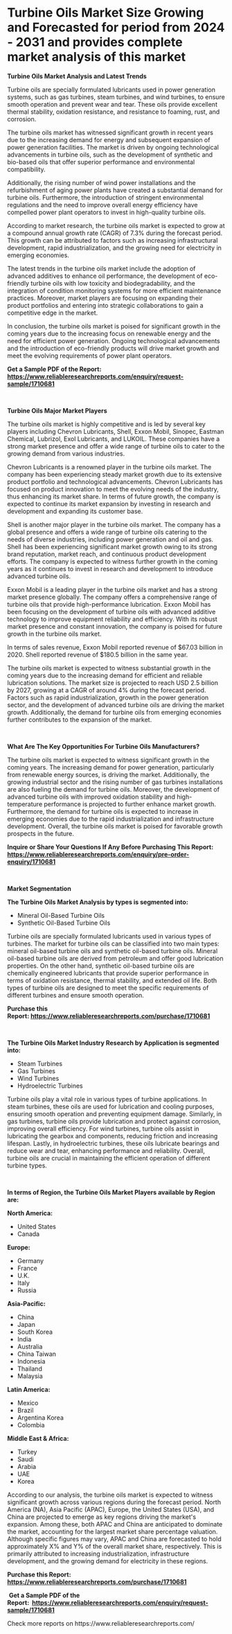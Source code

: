 <p><h1>Turbine Oils Market Size Growing and Forecasted for period from 2024 - 2031 and provides complete market analysis of this market</h1></p><p><strong>Turbine Oils Market Analysis and Latest Trends</strong></p>
<p><p>Turbine oils are specially formulated lubricants used in power generation systems, such as gas turbines, steam turbines, and wind turbines, to ensure smooth operation and prevent wear and tear. These oils provide excellent thermal stability, oxidation resistance, and resistance to foaming, rust, and corrosion.</p><p>The turbine oils market has witnessed significant growth in recent years due to the increasing demand for energy and subsequent expansion of power generation facilities. The market is driven by ongoing technological advancements in turbine oils, such as the development of synthetic and bio-based oils that offer superior performance and environmental compatibility.</p><p>Additionally, the rising number of wind power installations and the refurbishment of aging power plants have created a substantial demand for turbine oils. Furthermore, the introduction of stringent environmental regulations and the need to improve overall energy efficiency have compelled power plant operators to invest in high-quality turbine oils.</p><p>According to market research, the turbine oils market is expected to grow at a compound annual growth rate (CAGR) of 7.3% during the forecast period. This growth can be attributed to factors such as increasing infrastructural development, rapid industrialization, and the growing need for electricity in emerging economies.</p><p>The latest trends in the turbine oils market include the adoption of advanced additives to enhance oil performance, the development of eco-friendly turbine oils with low toxicity and biodegradability, and the integration of condition monitoring systems for more efficient maintenance practices. Moreover, market players are focusing on expanding their product portfolios and entering into strategic collaborations to gain a competitive edge in the market.</p><p>In conclusion, the turbine oils market is poised for significant growth in the coming years due to the increasing focus on renewable energy and the need for efficient power generation. Ongoing technological advancements and the introduction of eco-friendly products will drive market growth and meet the evolving requirements of power plant operators.</p></p>
<p><strong>Get a Sample PDF of the Report:&nbsp; <a href="https://www.reliableresearchreports.com/enquiry/request-sample/1710681">https://www.reliableresearchreports.com/enquiry/request-sample/1710681</a></strong></p>
<p>&nbsp;</p>
<p><strong>Turbine Oils Major Market Players</strong></p>
<p><p>The turbine oils market is highly competitive and is led by several key players including Chevron Lubricants, Shell, Exxon Mobil, Sinopec, Eastman Chemical, Lubrizol, Exol Lubricants, and LUKOIL. These companies have a strong market presence and offer a wide range of turbine oils to cater to the growing demand from various industries.</p><p>Chevron Lubricants is a renowned player in the turbine oils market. The company has been experiencing steady market growth due to its extensive product portfolio and technological advancements. Chevron Lubricants has focused on product innovation to meet the evolving needs of the industry, thus enhancing its market share. In terms of future growth, the company is expected to continue its market expansion by investing in research and development and expanding its customer base.</p><p>Shell is another major player in the turbine oils market. The company has a global presence and offers a wide range of turbine oils catering to the needs of diverse industries, including power generation and oil and gas. Shell has been experiencing significant market growth owing to its strong brand reputation, market reach, and continuous product development efforts. The company is expected to witness further growth in the coming years as it continues to invest in research and development to introduce advanced turbine oils.</p><p>Exxon Mobil is a leading player in the turbine oils market and has a strong market presence globally. The company offers a comprehensive range of turbine oils that provide high-performance lubrication. Exxon Mobil has been focusing on the development of turbine oils with advanced additive technology to improve equipment reliability and efficiency. With its robust market presence and constant innovation, the company is poised for future growth in the turbine oils market.</p><p>In terms of sales revenue, Exxon Mobil reported revenue of $67.03 billion in 2020. Shell reported revenue of $180.5 billion in the same year.</p><p>The turbine oils market is expected to witness substantial growth in the coming years due to the increasing demand for efficient and reliable lubrication solutions. The market size is projected to reach USD 2.5 billion by 2027, growing at a CAGR of around 4% during the forecast period. Factors such as rapid industrialization, growth in the power generation sector, and the development of advanced turbine oils are driving the market growth. Additionally, the demand for turbine oils from emerging economies further contributes to the expansion of the market.</p></p>
<p>&nbsp;</p>
<p><strong>What Are The Key Opportunities For Turbine Oils Manufacturers?</strong></p>
<p><p>The turbine oils market is expected to witness significant growth in the coming years. The increasing demand for power generation, particularly from renewable energy sources, is driving the market. Additionally, the growing industrial sector and the rising number of gas turbines installations are also fueling the demand for turbine oils. Moreover, the development of advanced turbine oils with improved oxidation stability and high-temperature performance is projected to further enhance market growth. Furthermore, the demand for turbine oils is expected to increase in emerging economies due to the rapid industrialization and infrastructure development. Overall, the turbine oils market is poised for favorable growth prospects in the future.</p></p>
<p><strong>Inquire or Share Your Questions If Any Before Purchasing This Report: <a href="https://www.reliableresearchreports.com/enquiry/pre-order-enquiry/1710681">https://www.reliableresearchreports.com/enquiry/pre-order-enquiry/1710681</a></strong></p>
<p>&nbsp;</p>
<p><strong>Market Segmentation</strong></p>
<p><strong>The Turbine Oils Market Analysis by types is segmented into:</strong></p>
<p><ul><li>Mineral Oil-Based Turbine Oils</li><li>Synthetic Oil-Based Turbine Oils</li></ul></p>
<p><p>Turbine oils are specially formulated lubricants used in various types of turbines. The market for turbine oils can be classified into two main types: mineral oil-based turbine oils and synthetic oil-based turbine oils. Mineral oil-based turbine oils are derived from petroleum and offer good lubrication properties. On the other hand, synthetic oil-based turbine oils are chemically engineered lubricants that provide superior performance in terms of oxidation resistance, thermal stability, and extended oil life. Both types of turbine oils are designed to meet the specific requirements of different turbines and ensure smooth operation.</p></p>
<p><strong>Purchase this Report:&nbsp;<a href="https://www.reliableresearchreports.com/purchase/1710681">https://www.reliableresearchreports.com/purchase/1710681</a></strong></p>
<p>&nbsp;</p>
<p><strong>The Turbine Oils Market Industry Research by Application is segmented into:</strong></p>
<p><ul><li>Steam Turbines</li><li>Gas Turbines</li><li>Wind Turbines</li><li>Hydroelectric Turbines</li></ul></p>
<p><p>Turbine oils play a vital role in various types of turbine applications. In steam turbines, these oils are used for lubrication and cooling purposes, ensuring smooth operation and preventing equipment damage. Similarly, in gas turbines, turbine oils provide lubrication and protect against corrosion, improving overall efficiency. For wind turbines, turbine oils assist in lubricating the gearbox and components, reducing friction and increasing lifespan. Lastly, in hydroelectric turbines, these oils lubricate bearings and reduce wear and tear, enhancing performance and reliability. Overall, turbine oils are crucial in maintaining the efficient operation of different turbine types.</p></p>
<p>&nbsp;</p>
<p><strong>In terms of Region, the Turbine Oils Market Players available by Region are:</strong></p>
<p>
    <p> <strong> North America: </strong>
        <ul>
            <li>United States</li>
            <li>Canada</li>
        </ul>
        </p> 
    <p> <strong> Europe: </strong>
        <ul>
            <li>Germany</li>
            <li>France</li>
            <li>U.K.</li>
            <li>Italy</li>
            <li>Russia</li>
        </ul>
        </p> 
    <p> <strong> Asia-Pacific: </strong>
        <ul>
            <li>China</li>
            <li>Japan</li>
            <li>South Korea</li>
            <li>India</li>
            <li>Australia</li>
            <li>China Taiwan</li>
            <li>Indonesia</li>
            <li>Thailand</li>
            <li>Malaysia</li>
        </ul>
        </p> 
    <p> <strong> Latin America: </strong>
        <ul>
            <li>Mexico</li>
            <li>Brazil</li>
            <li>Argentina Korea</li>
            <li>Colombia</li>
        </ul>
        </p> 
    <p> <strong> Middle East & Africa: </strong>
        <ul>
            <li>Turkey</li>
            <li>Saudi</li>
            <li>Arabia</li>
            <li>UAE</li>
            <li>Korea</li>
        </ul>
    </p>
    </p>
<p><p>According to our analysis, the turbine oils market is expected to witness significant growth across various regions during the forecast period. North America (NA), Asia Pacific (APAC), Europe, the United States (USA), and China are projected to emerge as key regions driving the market's expansion. Among these, both APAC and China are anticipated to dominate the market, accounting for the largest market share percentage valuation. Although specific figures may vary, APAC and China are forecasted to hold approximately X% and Y% of the overall market share, respectively. This is primarily attributed to increasing industrialization, infrastructure development, and the growing demand for electricity in these regions.</p></p>
<p><strong>Purchase this Report: <a href="https://www.reliableresearchreports.com/purchase/1710681">https://www.reliableresearchreports.com/purchase/1710681</a></strong></p>
<p>&nbsp;<strong>Get a Sample PDF of the Report:&nbsp;&nbsp;<a href="https://www.reliableresearchreports.com/enquiry/request-sample/1710681">https://www.reliableresearchreports.com/enquiry/request-sample/1710681</a></strong></p>
<p><strong></strong></p>
<p>Check more reports on https://www.reliableresearchreports.com/</p>
